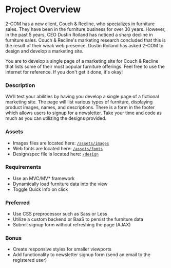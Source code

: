 # Project Overview
2-COM has a new client, Couch & Recline, who specializes in furniture sales. They have been in the furniture business for over 30 years. However, in the past 5 years, CEO Dustin Roiland has noticed a sharp decline in furniture sales. Couch & Recline's marketing research concluded that this is the result of their weak web presence. Dustin Roiland has asked 2-COM to design and develop a marketing site.

You are to develop a single page of a marketing site for Couch & Recline that lists some of their most popular furniture offerings. Feel free to use the internet for reference. If you don't get it done, it's okay!

### Description
We’ll test your abilities by having you develop a single page of a fictional marketing site.  The page will list various types of furniture, displaying product images, names, and descriptions. There is a form in the footer which allows users to signup for a newsletter. Take your time and code as much as you can utilizing the designs provided.

### Assets 
* Images files are located here: [`/assets/images`](/assets/images)
* Web fonts are located here: [`/assets/fonts`](/assets/fonts)
* Design/spec file is located here: [`/design`](/design)

### Requirements
* Use an MVC/MV* framework
* Dynamically load furniture data into the view
* Toggle Quick Info on click

### Preferred
* Use CSS preprocessor such as Sass or Less
* Utilize a custom backend or BaaS to persist the furniture data
* Submit signup form without refreshing the page (AJAX)

### Bonus
* Create responsive styles for smaller viewports
* Add functionality to newsletter signup form (send an email to the registered user)
